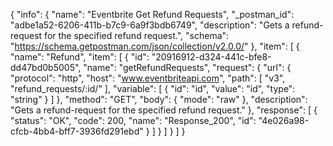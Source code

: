 {
  "info": {
    "name": "Eventbrite Get Refund Requests",
    "_postman_id": "adbe1a52-6206-411b-b7c9-6a9f3bdb6749",
    "description": "Gets a refund-request for the specified refund request.",
    "schema": "https://schema.getpostman.com/json/collection/v2.0.0/"
  },
  "item": [
    {
      "name": "Refund",
      "item": [
        {
          "id": "20916912-d324-441c-bfe8-dd47bd0b5005",
          "name": "getRefundRequests",
          "request": {
            "url": {
              "protocol": "http",
              "host": "www.eventbriteapi.com",
              "path": [
                "v3",
                "refund_requests/:id/"
              ],
              "variable": [
                {
                  "id": "id",
                  "value": "id",
                  "type": "string"
                }
              ]
            },
            "method": "GET",
            "body": {
              "mode": "raw"
            },
            "description": "Gets a refund-request for the specified refund request."
          },
          "response": [
            {
              "status": "OK",
              "code": 200,
              "name": "Response_200",
              "id": "4e026a98-cfcb-4bb4-bff7-3936fd291ebd"
            }
          ]
        }
      ]
    }
  ]
}